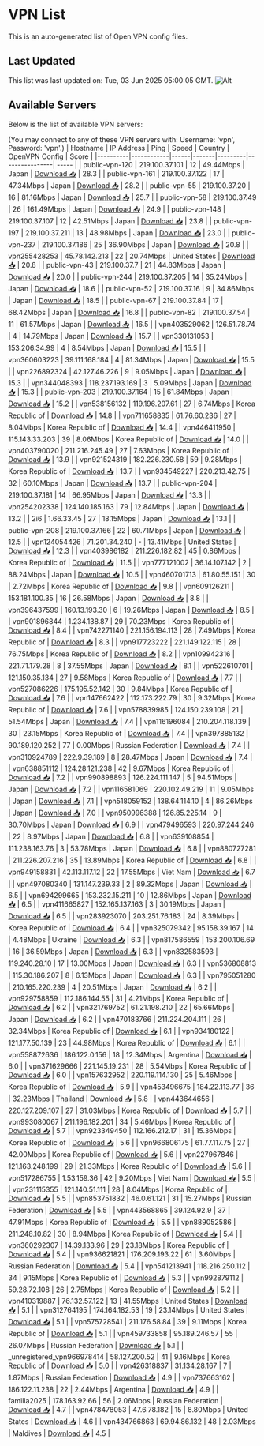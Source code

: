 # VPN List

This is an auto-generated list of Open VPN config files.

## Last Updated

This list was last updated on: Tue, 03 Jun 2025 05:00:05 GMT.
![Alt](https://repobeats.axiom.co/api/embed/186b98318ef1479477931607c1ad7d823f12451f.svg "Repobeats analytics image")

## Available Servers

Below is the list of available VPN servers:

(You may connect to any of these VPN servers with: Username: 'vpn', Password: 'vpn'.)
| Hostname | IP Address | Ping | Speed | Country | OpenVPN Config | Score |
|----------|------------|------|-------|---------|----------------| ----- |
| public-vpn-120 | 219.100.37.101 | 12 | 49.44Mbps | Japan | [Download 📥](./configs/server_0_JP.ovpn) | 28.3 |
| public-vpn-161 | 219.100.37.122 | 17 | 47.34Mbps | Japan | [Download 📥](./configs/server_1_JP.ovpn) | 28.2 |
| public-vpn-55 | 219.100.37.20 | 16 | 81.16Mbps | Japan | [Download 📥](./configs/server_2_JP.ovpn) | 25.7 |
| public-vpn-58 | 219.100.37.49 | 26 | 161.49Mbps | Japan | [Download 📥](./configs/server_3_JP.ovpn) | 24.9 |
| public-vpn-148 | 219.100.37.107 | 12 | 42.51Mbps | Japan | [Download 📥](./configs/server_4_JP.ovpn) | 23.8 |
| public-vpn-197 | 219.100.37.211 | 13 | 48.98Mbps | Japan | [Download 📥](./configs/server_5_JP.ovpn) | 23.0 |
| public-vpn-237 | 219.100.37.186 | 25 | 36.90Mbps | Japan | [Download 📥](./configs/server_6_JP.ovpn) | 20.8 |
| vpn255428253 | 45.78.142.213 | 22 | 20.74Mbps | United States | [Download 📥](./configs/server_7_US.ovpn) | 20.8 |
| public-vpn-43 | 219.100.37.7 | 21 | 44.83Mbps | Japan | [Download 📥](./configs/server_8_JP.ovpn) | 20.0 |
| public-vpn-244 | 219.100.37.205 | 14 | 35.24Mbps | Japan | [Download 📥](./configs/server_9_JP.ovpn) | 18.6 |
| public-vpn-52 | 219.100.37.16 | 9 | 34.86Mbps | Japan | [Download 📥](./configs/server_10_JP.ovpn) | 18.5 |
| public-vpn-67 | 219.100.37.84 | 17 | 68.42Mbps | Japan | [Download 📥](./configs/server_11_JP.ovpn) | 16.8 |
| public-vpn-82 | 219.100.37.54 | 11 | 61.57Mbps | Japan | [Download 📥](./configs/server_12_JP.ovpn) | 16.5 |
| vpn403529062 | 126.51.78.74 | 4 | 14.79Mbps | Japan | [Download 📥](./configs/server_13_JP.ovpn) | 15.7 |
| vpn330131053 | 153.206.34.99 | 4 | 8.54Mbps | Japan | [Download 📥](./configs/server_14_JP.ovpn) | 15.5 |
| vpn360603223 | 39.111.168.184 | 4 | 81.34Mbps | Japan | [Download 📥](./configs/server_15_JP.ovpn) | 15.5 |
| vpn226892324 | 42.127.46.226 | 9 | 9.05Mbps | Japan | [Download 📥](./configs/server_16_JP.ovpn) | 15.3 |
| vpn344048393 | 118.237.193.169 | 3 | 5.09Mbps | Japan | [Download 📥](./configs/server_17_JP.ovpn) | 15.3 |
| public-vpn-203 | 219.100.37.164 | 15 | 61.84Mbps | Japan | [Download 📥](./configs/server_18_JP.ovpn) | 15.2 |
| vpn538156132 | 119.196.207.61 | 27 | 6.74Mbps | Korea Republic of | [Download 📥](./configs/server_19_KR.ovpn) | 14.8 |
| vpn711658835 | 61.76.60.236 | 27 | 8.04Mbps | Korea Republic of | [Download 📥](./configs/server_20_KR.ovpn) | 14.4 |
| vpn446411950 | 115.143.33.203 | 39 | 8.06Mbps | Korea Republic of | [Download 📥](./configs/server_21_KR.ovpn) | 14.0 |
| vpn403790020 | 211.216.245.49 | 27 | 7.63Mbps | Korea Republic of | [Download 📥](./configs/server_22_KR.ovpn) | 13.9 |
| vpn921524319 | 182.226.230.58 | 59 | 9.28Mbps | Korea Republic of | [Download 📥](./configs/server_23_KR.ovpn) | 13.7 |
| vpn934549227 | 220.213.42.75 | 32 | 60.10Mbps | Japan | [Download 📥](./configs/server_24_JP.ovpn) | 13.7 |
| public-vpn-204 | 219.100.37.181 | 14 | 66.95Mbps | Japan | [Download 📥](./configs/server_25_JP.ovpn) | 13.3 |
| vpn254202338 | 124.140.185.163 | 79 | 12.84Mbps | Japan | [Download 📥](./configs/server_26_JP.ovpn) | 13.2 |
| 2i6 | 1.66.33.45 | 27 | 18.15Mbps | Japan | [Download 📥](./configs/server_27_JP.ovpn) | 13.1 |
| public-vpn-208 | 219.100.37.166 | 22 | 60.71Mbps | Japan | [Download 📥](./configs/server_28_JP.ovpn) | 12.5 |
| vpn124054426 | 71.201.34.240 | - | 13.41Mbps | United States | [Download 📥](./configs/server_29_US.ovpn) | 12.3 |
| vpn403986182 | 211.226.182.82 | 45 | 0.86Mbps | Korea Republic of | [Download 📥](./configs/server_30_KR.ovpn) | 11.5 |
| vpn777121002 | 36.14.107.142 | 2 | 88.24Mbps | Japan | [Download 📥](./configs/server_31_JP.ovpn) | 10.5 |
| vpn460701713 | 61.80.55.151 | 30 | 2.72Mbps | Korea Republic of | [Download 📥](./configs/server_32_KR.ovpn) | 9.8 |
| vpn609126211 | 153.181.100.35 | 16 | 26.58Mbps | Japan | [Download 📥](./configs/server_33_JP.ovpn) | 8.8 |
| vpn396437599 | 160.13.193.30 | 6 | 19.26Mbps | Japan | [Download 📥](./configs/server_34_JP.ovpn) | 8.5 |
| vpn901896844 | 1.234.138.87 | 29 | 70.23Mbps | Korea Republic of | [Download 📥](./configs/server_35_KR.ovpn) | 8.4 |
| vpn742271140 | 221.156.194.113 | 28 | 7.49Mbps | Korea Republic of | [Download 📥](./configs/server_36_KR.ovpn) | 8.3 |
| vpn917723222 | 221.149.122.115 | 28 | 76.75Mbps | Korea Republic of | [Download 📥](./configs/server_37_KR.ovpn) | 8.2 |
| vpn109942316 | 221.71.179.28 | 8 | 37.55Mbps | Japan | [Download 📥](./configs/server_38_JP.ovpn) | 8.1 |
| vpn522610701 | 121.150.35.134 | 27 | 9.58Mbps | Korea Republic of | [Download 📥](./configs/server_39_KR.ovpn) | 7.7 |
| vpn527086226 | 175.195.52.142 | 30 | 9.84Mbps | Korea Republic of | [Download 📥](./configs/server_40_KR.ovpn) | 7.6 |
| vpn147662422 | 112.173.222.79 | 30 | 9.32Mbps | Korea Republic of | [Download 📥](./configs/server_41_KR.ovpn) | 7.6 |
| vpn578839985 | 124.150.239.108 | 21 | 51.54Mbps | Japan | [Download 📥](./configs/server_42_JP.ovpn) | 7.4 |
| vpn116196084 | 210.204.118.139 | 30 | 23.15Mbps | Korea Republic of | [Download 📥](./configs/server_43_KR.ovpn) | 7.4 |
| vpn397885132 | 90.189.120.252 | 77 | 0.00Mbps | Russian Federation | [Download 📥](./configs/server_44_RU.ovpn) | 7.4 |
| vpn310924789 | 222.9.39.189 | 8 | 28.47Mbps | Japan | [Download 📥](./configs/server_45_JP.ovpn) | 7.4 |
| vpn638851112 | 124.28.121.238 | 42 | 9.67Mbps | Korea Republic of | [Download 📥](./configs/server_46_KR.ovpn) | 7.2 |
| vpn990898893 | 126.224.111.147 | 5 | 94.51Mbps | Japan | [Download 📥](./configs/server_47_JP.ovpn) | 7.2 |
| vpn116581069 | 220.102.49.219 | 11 | 9.05Mbps | Japan | [Download 📥](./configs/server_48_JP.ovpn) | 7.1 |
| vpn518059152 | 138.64.114.10 | 4 | 86.26Mbps | Japan | [Download 📥](./configs/server_49_JP.ovpn) | 7.0 |
| vpn950996388 | 126.85.225.14 | 9 | 30.70Mbps | Japan | [Download 📥](./configs/server_50_JP.ovpn) | 6.9 |
| vpn479496593 | 220.97.244.246 | 22 | 8.97Mbps | Japan | [Download 📥](./configs/server_51_JP.ovpn) | 6.8 |
| vpn639108854 | 111.238.163.76 | 3 | 53.78Mbps | Japan | [Download 📥](./configs/server_52_JP.ovpn) | 6.8 |
| vpn880727281 | 211.226.207.216 | 35 | 13.89Mbps | Korea Republic of | [Download 📥](./configs/server_53_KR.ovpn) | 6.8 |
| vpn949158831 | 42.113.117.12 | 22 | 17.55Mbps | Viet Nam | [Download 📥](./configs/server_54_VN.ovpn) | 6.7 |
| vpn497080340 | 131.147.239.33 | 2 | 89.32Mbps | Japan | [Download 📥](./configs/server_55_JP.ovpn) | 6.5 |
| vpn694299665 | 153.232.15.211 | 10 | 12.86Mbps | Japan | [Download 📥](./configs/server_56_JP.ovpn) | 6.5 |
| vpn411665827 | 152.165.137.163 | 3 | 30.19Mbps | Japan | [Download 📥](./configs/server_57_JP.ovpn) | 6.5 |
| vpn283923070 | 203.251.76.183 | 24 | 8.39Mbps | Korea Republic of | [Download 📥](./configs/server_58_KR.ovpn) | 6.4 |
| vpn325079342 | 95.158.39.167 | 14 | 4.48Mbps | Ukraine | [Download 📥](./configs/server_59_UA.ovpn) | 6.3 |
| vpn817586559 | 153.200.106.69 | 16 | 36.59Mbps | Japan | [Download 📥](./configs/server_60_JP.ovpn) | 6.3 |
| vpn832583593 | 119.240.28.10 | 17 | 13.00Mbps | Japan | [Download 📥](./configs/server_61_JP.ovpn) | 6.3 |
| vpn536808813 | 115.30.186.207 | 8 | 6.13Mbps | Japan | [Download 📥](./configs/server_62_JP.ovpn) | 6.3 |
| vpn795051280 | 210.165.220.239 | 4 | 20.51Mbps | Japan | [Download 📥](./configs/server_63_JP.ovpn) | 6.2 |
| vpn929758859 | 112.186.144.55 | 31 | 4.21Mbps | Korea Republic of | [Download 📥](./configs/server_64_KR.ovpn) | 6.2 |
| vpn321769752 | 61.21.198.210 | 22 | 65.66Mbps | Japan | [Download 📥](./configs/server_65_JP.ovpn) | 6.2 |
| vpn470183766 | 211.224.204.111 | 26 | 32.34Mbps | Korea Republic of | [Download 📥](./configs/server_66_KR.ovpn) | 6.1 |
| vpn934180122 | 121.177.50.139 | 23 | 44.98Mbps | Korea Republic of | [Download 📥](./configs/server_67_KR.ovpn) | 6.1 |
| vpn558872636 | 186.122.0.156 | 18 | 12.34Mbps | Argentina | [Download 📥](./configs/server_68_AR.ovpn) | 6.0 |
| vpn371629666 | 221.145.19.231 | 28 | 5.54Mbps | Korea Republic of | [Download 📥](./configs/server_69_KR.ovpn) | 6.0 |
| vpn157632952 | 220.119.114.130 | 25 | 5.46Mbps | Korea Republic of | [Download 📥](./configs/server_70_KR.ovpn) | 5.9 |
| vpn453496675 | 184.22.113.77 | 36 | 32.23Mbps | Thailand | [Download 📥](./configs/server_71_TH.ovpn) | 5.8 |
| vpn443644656 | 220.127.209.107 | 27 | 31.03Mbps | Korea Republic of | [Download 📥](./configs/server_72_KR.ovpn) | 5.7 |
| vpn993080067 | 211.196.182.201 | 34 | 5.46Mbps | Korea Republic of | [Download 📥](./configs/server_73_KR.ovpn) | 5.7 |
| vpn923349450 | 112.166.212.17 | 31 | 15.36Mbps | Korea Republic of | [Download 📥](./configs/server_74_KR.ovpn) | 5.6 |
| vpn966806175 | 61.77.117.75 | 27 | 42.00Mbps | Korea Republic of | [Download 📥](./configs/server_75_KR.ovpn) | 5.6 |
| vpn227967846 | 121.163.248.199 | 29 | 21.33Mbps | Korea Republic of | [Download 📥](./configs/server_76_KR.ovpn) | 5.6 |
| vpn517286755 | 1.53.159.36 | 42 | 9.20Mbps | Viet Nam | [Download 📥](./configs/server_77_VN.ovpn) | 5.5 |
| vpn231115355 | 121.140.51.111 | 28 | 8.04Mbps | Korea Republic of | [Download 📥](./configs/server_78_KR.ovpn) | 5.5 |
| vpn853751832 | 46.0.61.121 | 31 | 15.27Mbps | Russian Federation | [Download 📥](./configs/server_79_RU.ovpn) | 5.5 |
| vpn443568865 | 39.124.92.9 | 37 | 47.91Mbps | Korea Republic of | [Download 📥](./configs/server_80_KR.ovpn) | 5.5 |
| vpn889052586 | 211.248.10.82 | 30 | 8.94Mbps | Korea Republic of | [Download 📥](./configs/server_81_KR.ovpn) | 5.4 |
| vpn360292307 | 14.39.133.96 | 29 | 23.18Mbps | Korea Republic of | [Download 📥](./configs/server_82_KR.ovpn) | 5.4 |
| vpn936621821 | 176.209.193.22 | 61 | 3.60Mbps | Russian Federation | [Download 📥](./configs/server_83_RU.ovpn) | 5.4 |
| vpn541213941 | 118.216.250.112 | 34 | 9.15Mbps | Korea Republic of | [Download 📥](./configs/server_84_KR.ovpn) | 5.3 |
| vpn992879112 | 59.28.72.108 | 26 | 2.75Mbps | Korea Republic of | [Download 📥](./configs/server_85_KR.ovpn) | 5.2 |
| vpn410319887 | 76.132.57.122 | 13 | 41.55Mbps | United States | [Download 📥](./configs/server_86_US.ovpn) | 5.1 |
| vpn312764195 | 174.164.182.53 | 19 | 23.14Mbps | United States | [Download 📥](./configs/server_87_US.ovpn) | 5.1 |
| vpn575728541 | 211.176.58.84 | 39 | 9.11Mbps | Korea Republic of | [Download 📥](./configs/server_88_KR.ovpn) | 5.1 |
| vpn459733858 | 95.189.246.57 | 55 | 26.07Mbps | Russian Federation | [Download 📥](./configs/server_89_RU.ovpn) | 5.1 |
| _unregistered_vpn966978414 | 58.127.200.52 | 41 | 9.16Mbps | Korea Republic of | [Download 📥](./configs/server_90_KR.ovpn) | 5.0 |
| vpn426318837 | 31.134.28.167 | 7 | 1.87Mbps | Russian Federation | [Download 📥](./configs/server_91_RU.ovpn) | 4.9 |
| vpn737663162 | 186.122.11.238 | 22 | 2.44Mbps | Argentina | [Download 📥](./configs/server_92_AR.ovpn) | 4.9 |
| familia2025 | 178.163.92.66 | 56 | 2.06Mbps | Russian Federation | [Download 📥](./configs/server_93_RU.ovpn) | 4.7 |
| vpn478478053 | 47.6.78.182 | 15 | 8.80Mbps | United States | [Download 📥](./configs/server_94_US.ovpn) | 4.6 |
| vpn434766863 | 69.94.86.132 | 48 | 2.03Mbps | Maldives | [Download 📥](./configs/server_95_MV.ovpn) | 4.5 |
